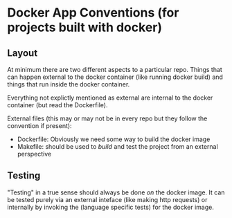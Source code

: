 # Docker App Conventions (for projects built with docker)

## Layout

At minimum there are two different aspects to a particular repo. Things that can happen external to the docker container (like running docker build) and things that run inside the docker container.

Everything not explictly mentioned as external are internal to the docker container (but read the Dockerfile).

External files (this may or may not be in every repo but they follow the convention if present):

  - Dockerfile: Obviously we need some way to build the docker image
  - Makefile: should be used to _build_ and test the project from an external perspective

## Testing

"Testing" in a true sense should always be done _on_ the docker image. It can be tested purely via an external inteface (like making http requests) or internally by invoking the (language specific tests) for the docker image.
